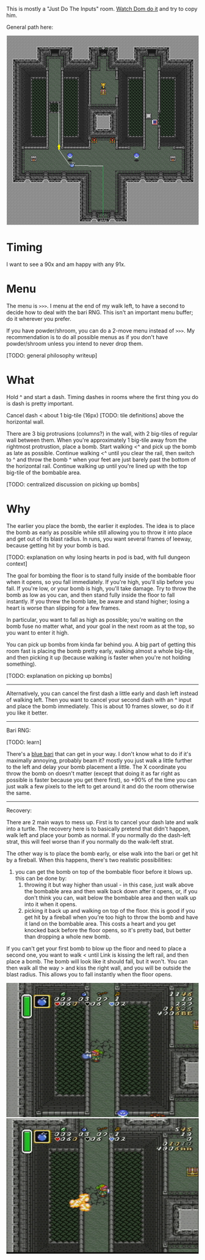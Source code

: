 This is mostly a "Just Do The Inputs" room. [Watch Dom do it](https://api.strats.alttp.run/media/roomtimes/DomTurchi_junction-2.mp4) and try to copy him.

General path here:

![junction2_path](junction2.png)


# Timing

I want to see a 90x and am happy with any 91x.

# Menu

The menu is `>>>`.  I menu at the end of my walk left, to have a second to decide how to deal with the bari RNG. This isn't an important menu buffer; do it wherever you prefer.

If you have powder/shroom, you can do a 2-move menu instead of `>>>`. My recommendation is to do all possible menus as if you don't have powder/shroom unless you intend to never drop them.

[TODO: general philosophy writeup]


# What

Hold ^ and start a dash. Timing dashes in rooms where the first thing you do is dash is pretty important.

Cancel dash < about 1 big-tile (16px) [TODO: tile definitions] above the horizontal wall. 

There are 3 big protrusions (columns?) in the wall, with 2 big-tiles of regular wall between them. When you're approximately 1 big-tile away from the rightmost protrustion, place a bomb. Start walking <^ and pick up the bomb as late as possible. Continue walking <^ until you clear the rail, then switch to ^ and throw the bomb ^ when your feet are just barely past the bottom of the horizontal rail. Continue walking up until you're lined up with the top big-tile of the bombable area.

[TODO: centralized discussion on picking up bombs]

# Why

The earlier you place the bomb, the earlier it explodes. The idea is to place the bomb as early as possible while still allowing you to throw it into place and get out of its blast radius. In runs, you want several frames of leeway, because getting hit by your bomb is bad.

[TODO: explanation on why losing hearts in pod is bad, with full dungeon context]

The goal for bombing the floor is to stand fully inside of the bombable floor when it opens, so you fall immediately. If you're high, you'll slip before you fall. If you're low, or your bomb is high, you'll take damage. Try to throw the bomb as low as you can, and then stand fully inside the floor to fall instantly. If you threw the bomb late, be aware and stand higher; losing a heart is worse than slipping for a few frames.

In particular, you want to fall as high as possible; you're waiting on the bomb fuse no matter what, and your goal in the next room as at the top, so you want to enter it high.

You can pick up bombs from kinda far behind you. A big part of getting this room fast is placing the bomb pretty early, walking almost a whole big-tile, and then picking it up (because walking is faster when you're not holding something).

[TODO: explanation on picking up bombs]

-----

Alternatively, you can cancel the first dash a little early and dash left instead of walking left. Then you want to cancel your second dash with an ^ input and place the bomb immediately. This is about 10 frames slower, so do it if you like it better.

-----

Bari RNG:

[TODO: learn]

There's a [blue bari](../../enemies/blue_bari.md) that can get in your way. I don't know what to do if it's maximally annoying, probably beam it? mostly you just walk a little further to the left and delay your bomb placement a little. The X coordinate you throw the bomb on doesn't matter (except that doing it as far right as possible is faster because you get there first), so +90% of the time you can just walk a few pixels to the left to get around it and do the room otherwise the same.

-----

Recovery:

There are 2 main ways to mess up. First is to cancel your dash late and walk into a turtle. The recovery here is to basically pretend that didn't happen, walk left and place your bomb as normal. If you normally do the dash-left strat, this will feel worse than if you normally do the walk-left strat.

The other way is to  place the bomb early, or else walk into the bari or get hit by a fireball. When this happens, there's two realistic possibilities:

1. you can get the bomb on top of the bombable floor before it blows up. this can be done by:
    1. throwing it but way higher than usual - in this case, just walk above the bombable area and then walk back down after it opens, or, if you don't think you can, wait below the bombable area and then walk up into it when it opens.
    1. picking it back up and walking on top of the floor. this is good if you get hit by a fireball when you're too high to throw the bomb and have it land on the bombable area. This costs a heart and you get knocked back before the floor opens, so it's pretty bad, but better than dropping a whole new bomb.

If you can't get your first bomb to blow up the floor and need to place a second one, you want to walk < until Link is kissing the left rail, and then place a bomb. The bomb will look like it should fall, but it won't. You can then walk all the way > and kiss the right wall, and you will be outside the blast radius. This allows you to fall instantly when the floor opens. 

![junction2_recovery_1.png](junction2_recovery_1.png)
![junction2_recovery_2.png](junction2_recovery_2.png)
